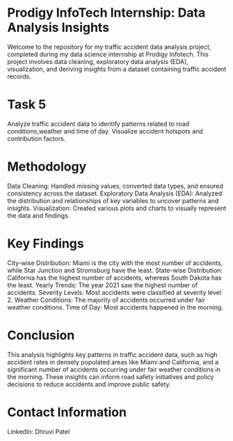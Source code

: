 # Prodigy InfoTech Internship: Data Analysis Insights

Welcome to the repository for my traffic accident data analysis project, completed during my data science internship at Prodigy Infotech. This project involves data cleaning, exploratory data analysis (EDA), visualization, and deriving insights from a dataset containing traffic accident records.
# Task 5

Analyze traffic accident data to identify patterns related to road conditions,weather and time of day. Visualize accident hotspots and contribution factors.
# Methodology

Data Cleaning: Handled missing values, converted data types, and ensured consistency across the dataset.
Exploratory Data Analysis (EDA): Analyzed the distribution and relationships of key variables to uncover patterns and insights.
Visualization: Created various plots and charts to visually represent the data and findings.
# Key Findings

City-wise Distribution: Miami is the city with the most number of accidents, while Star Junction and Stromsburg have the least.
State-wise Distribution: California has the highest number of accidents, whereas South Dakota has the least.
Yearly Trends: The year 2021 saw the highest number of accidents.
Severity Levels: Most accidents were classified at severity level 2.
Weather Conditions: The majority of accidents occurred under fair weather conditions.
Time of Day: Most accidents happened in the morning.
# Conclusion

This analysis highlights key patterns in traffic accident data, such as high accident rates in densely populated areas like Miami and California, and a significant number of accidents occurring under fair weather conditions in the morning. These insights can inform road safety initiatives and policy decisions to reduce accidents and improve public safety.
# Contact Information

LinkedIn: Dhruvi Patel
